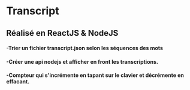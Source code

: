 # Transcript

## Réalisé en ReactJS & NodeJS
#### -Trier un fichier transcript.json selon les séquences des mots
#### -Créer une api nodejs et afficher en front les transcriptions.
#### -Compteur qui s'incrémente en tapant sur le clavier et décrémente en effacant.
